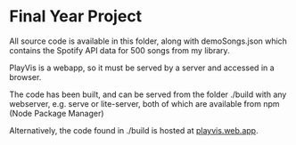 # Final Year Project

All source code is available in this folder, along with demoSongs.json which contains the Spotify API data for 500 songs from my library.

PlayVis is a webapp, so it must be served by a server and accessed in a browser.

The code has been built, and can be served from the folder ./build with any webserver, e.g. serve or lite-server, both of which are available from npm (Node Package Manager)

Alternatively, the code found in ./build is hosted at [playvis.web.app](playvis.web.app). 
